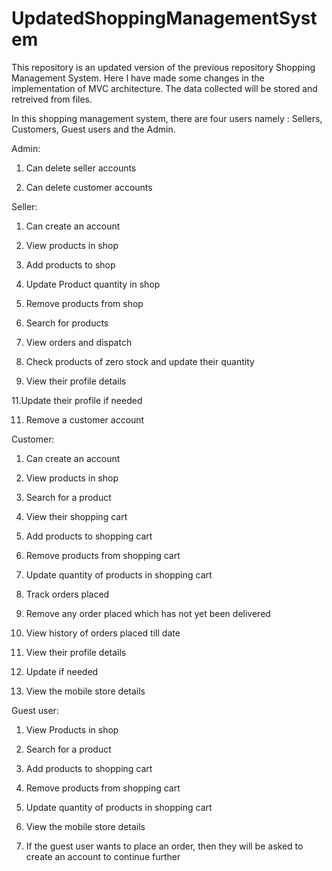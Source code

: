 # UpdatedShoppingManagementSystem    

This repository is an updated version of the previous repository Shopping Management System. Here I have made some changes in the implementation of MVC architecture. The data collected will be stored and retreived from files.

In this shopping management system, there are four users namely : Sellers, Customers, Guest users and the Admin. 

Admin: 

  1. Can delete seller accounts 
  
  2. Can delete customer accounts 

Seller:  

  1. Can create an account 

  2. View products in shop

  3. Add products to shop 
  
  4. Update Product quantity in shop

  5. Remove products from shop

  6. Search for products
 
  8. View orders and dispatch

  9. Check products of zero stock and update their quantity

  10. View their profile details
  
  11.Update their profile if needed

  11. Remove a customer account    

Customer: 

  1. Can create an account

  2. View products in shop  
  
  3. Search for a product  
  
  4. View their shopping cart

  5. Add products to shopping cart 

  6. Remove products from shopping cart 

  7. Update quantity of products in shopping cart 

  8. Track orders placed 

  9. Remove any order placed which has not yet been delivered 

  10. View history of orders placed till date

  11. View their profile details
  
  12. Update if needed

  13. View the mobile store details

Guest user:  

  1. View Products in shop 
  
  2. Search for a product 

  3. Add products to shopping cart 

  4. Remove products from shopping cart 

  5. Update quantity of products in shopping cart 

  6. View the mobile store details 

  7. If the guest user wants to place an order, then they will be asked to create an account to continue further
